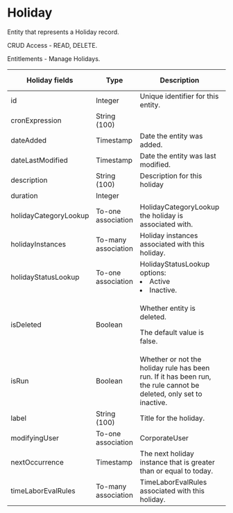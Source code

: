 # Holiday

Entity that represents a Holiday record.

CRUD Access - READ, DELETE.

Entitlements - Manage Holidays.

<table>
    <colgroup>
        <col width="20%" />
        <col width="20%" />
        <col width="20%" />
        <col width="20%" />
        <col width="20%" />
    </colgroup>
    <thead>
        <tr class="header">
            <th>Holiday fields</th>
            <th>Type</th>
            <th>Description</th>
            <th>Not null</th>
            <th>Read-only</th>
        </tr>
    </thead>
    <tbody>
        <tr class="even">
            <td>id</td>
            <td>Integer</td>
            <td>Unique identifier for this entity.</td>
            <td>X</td>
            <td>X</td>
        </tr>
        <tr class="odd">
            <td>cronExpression</td>
            <td>String (100)</td>
            <td></td>
            <td></td>
            <td>X</td>
        </tr>
        <tr class="even">
            <td>dateAdded</td>
            <td>Timestamp</td>
            <td>Date the entity was added.</td>
            <td>X</td>
            <td>X</td>
        </tr>
        <tr class="odd">
            <td>dateLastModified</td>
            <td>Timestamp</td>
            <td>Date the entity was last modified.</td>
            <td></td>
            <td>X</td>
        </tr>
        <tr class="even">
            <td>description</td>
            <td>String (100)</td>
            <td>Description for this holiday</td>
            <td>X</td>
            <td></td>
        </tr>
        <tr class="odd">
            <td>duration</td>
            <td>Integer</td>
            <td></td>
            <td></td>
            <td>X</td>
        </tr>
        <tr class="even">
            <td>holidayCategoryLookup</td>
            <td>To-one association</td>
            <td>HolidayCategoryLookup the holiday is associated with.</td>
            <td></td>
            <td></td>
        </tr>
        <tr class="odd">
            <td>holidayInstances</td>
            <td>To-many association</td>
            <td>Holiday instances associated with this holiday.</td>
            <td></td>
            <td>X</td>
        </tr>
        <tr class="even">
            <td>holidayStatusLookup</td>
            <td>To-one association</td>
             <td>HolidayStatusLookup options: 
                <li>Active <li>Inactive. </td>
            <td>X</td>
            <td></td>
        </tr>
        <tr class="odd">
            <td>isDeleted</td>
            <td>Boolean</td>
            <td><p><span>Whether entity is deleted.</span></p>
<p><span> <span>The default value is false.</span> </span></p></td>
            <td>X</td>
            <td></td>
        </tr>
        <tr class="even">
            <td>isRun</td>
            <td>Boolean</td>
            <td>Whether or not the holiday rule has been run. If it has been run, the rule cannot be deleted, only set to inactive.</td>
            <td>X</td>
            <td>X</td>
        </tr>
        <tr class="odd">
            <td>label</td>
            <td>String (100)</td>
            <td>Title for the holiday.</td>
            <td>X</td>
            <td></td>
        </tr>
        <tr class="even">
            <td>modifyingUser</td>
            <td>To-one association</td>
            <td>CorporateUser</td>
            <td>X</td>
            <td>X</td>
        </tr>
        <tr class="odd">
            <td>nextOccurrence</td>
            <td>Timestamp</td>
            <td>The next holiday instance that is greater than or equal to today.</td>
            <td></td>
            <td>X</td>
        </tr>
        <tr class="even">
            <td>timeLaborEvalRules</td>
            <td>To-many association</td>
            <td>TimeLaborEvalRules associated with this holiday.</td>
            <td></td>
            <td>X</td>
        </tr>
    </tbody>
</table>

